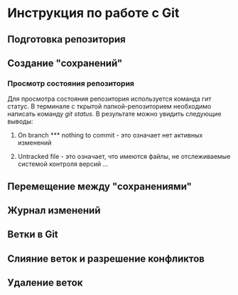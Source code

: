 # Инструкция по работе с Git

## Подготовка репозитория

## Создание "сохранений"


### Просмотр состояния репозитория

Для просмотра состояния репозитория используется команда гит статус. В терминале с ткрытой папкой-репозиторием необходимо написать команду *git status*. В результате можно увидить следующие выводы:

1. On branch *** nothing to commit - это означает нет активных изменений

2. Untracked file - это означает, что имеются файлы, не отслеживаемые системой контроля версий
...

## Перемещение между "сохранениями"

## Журнал изменений

## Ветки в Git

## Слияние веток и разрешение конфликтов

## Удаление веток
